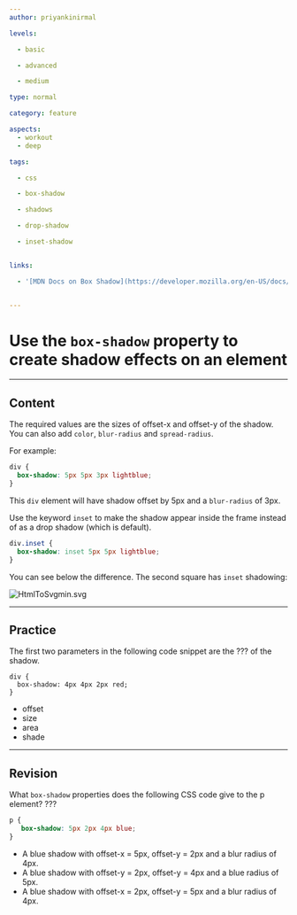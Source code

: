```yaml
---
author: priyankinirmal

levels:

  - basic

  - advanced

  - medium

type: normal

category: feature

aspects:
  - workout
  - deep

tags:

  - css

  - box-shadow

  - shadows

  - drop-shadow

  - inset-shadow


links:

  - '[MDN Docs on Box Shadow](https://developer.mozilla.org/en-US/docs/Web/CSS/box-shadow){documentation}'


---
```


# Use the `box-shadow` property to create shadow effects on an element

---
## Content

The required values are the sizes of offset-x and offset-y of the shadow. You can also add `color`, `blur-radius` and `spread-radius`.

For example:
```css
div {
  box-shadow: 5px 5px 3px lightblue;
}
```
This `div` element will have shadow offset by 5px and a `blur-radius` of 3px.

Use the keyword `inset` to make the shadow appear inside the frame instead of as a drop shadow (which is default).
```css
div.inset {
  box-shadow: inset 5px 5px lightblue;
}
```
You can see below the difference. The second square has `inset` shadowing:

![HtmlToSvgmin.svg](https://img.enkipro.com/1bb0bc1538f8e30b988878ad516e97c9.png)

---
## Practice

The first two parameters in the following code snippet are the ??? of the shadow.

```
div {
  box-shadow: 4px 4px 2px red;
}
```


* offset
* size
* area
* shade

---
## Revision

What `box-shadow` properties does the following CSS code give to the p element? ???

```css
p {
   box-shadow: 5px 2px 4px blue;
}
```

* A blue shadow with offset-x = 5px, offset-y = 2px and a blur radius of 4px.
* A blue shadow with offset-y = 2px, offset-y = 4px and a blue radius of 5px.
* A blue shadow with offset-x = 2px, offset-y = 5px and a blur radius of 4px.
